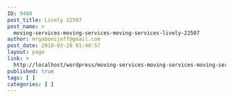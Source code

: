 ```yaml
---
ID: 9480
post_title: Lively 22507
post_name: >
  moving-services-moving-services-moving-services-lively-22507
author: mrgabonijeff@gmail.com
post_date: 2018-03-28 01:48:57
layout: page
link: >
  http://localhost/wordpress/moving-services-moving-services-moving-services-lively-22507/
published: true
tags: [ ]
categories: [ ]
---
```

